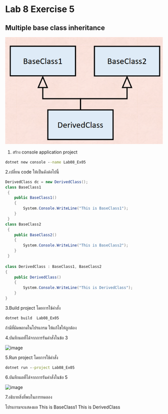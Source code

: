 # Lab 8 Exercise 5

## Multiple base class inheritance

![alt text](./Pictures/image01.png)

1. สร้าง console application project

```cmd
dotnet new console --name Lab08_Ex05
```

2.เปลี่ยน code ให้เป็นดังต่อไปนี้

```cs
DerivedClass dc = new DerivedClass();
class BaseClass1
 {
    public BaseClass1()
    {
        System.Console.WriteLine("This is BaseClass1");
    }
 }
class BaseClass2
 {
    public BaseClass2()
    {
        System.Console.WriteLine("This is BaseClass2");
    }
 }

class DerivedClass : BaseClass1, BaseClass2
{
    public DerivedClass()
    {
        System.Console.WriteLine("This is DerivedClass");
    }
}
```

3.Build project โดยการใช้คำสั่ง

```cmd
dotnet build  Lab08_Ex05
```

ถ้ามีที่ผิดพลาดในโปรแกรม ให้แก้ไขให้ถูกต้อง

4.บันทึกผลที่ได้จากการรันคำสั่งในข้อ 3

<img width="542" alt="image" src="https://github.com/chatladawongkanyon/03376836-OOP-2566-Lab-08/assets/144195963/ea0c0fa2-7ff8-4b07-a553-dc1e335665db">

5.Run project โดยการใช้คำสั่ง

```cmd
dotnet run --project Lab08_Ex05
```

6.บันทึกผลที่ได้จากการรันคำสั่งในข้อ 5

<img width="410" alt="image" src="https://github.com/chatladawongkanyon/03376836-OOP-2566-Lab-08/assets/144195963/0b4e222a-249e-4130-9d5b-b883860ff728">

7.อธิบายสิ่งที่พบในการทดลอง

โปรแกรมจะแสดงผล
This is BaseClass1
This is DerivedClass
